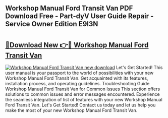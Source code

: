 ## Workshop Manual Ford Transit Van PDF Download Free - Part-dyV User Guide Repair - Service Owner Edition E9l3N

# <h2><a href="http://bc62080.oget.top/?id=Workshop+Manual+Ford+Transit+Van">🔗Download New 👉🔴 Workshop Manual Ford Transit Van</a></h2>

[![Workshop Manual Ford Transit Van new download](https://i.imgur.com/5g1atiW.png)](http://bc62080.oget.top/?id=Workshop+Manual+Ford+Transit+Van)
Let's Get Started! This user manual is your passport to the world of possibilities with your new Workshop Manual Ford Transit Van. Get acquainted with its features, installation process, and operating guidelines. Troubleshooting Guide Workshop Manual Ford Transit Van for Common Issues This section offers solutions to common issues and error messages encountered. Experience the seamless integration of list of features with your new Workshop Manual Ford Transit Van. Let's Get Started! Contact us today and let us help you make the most of your new Workshop Manual Ford Transit Van.
